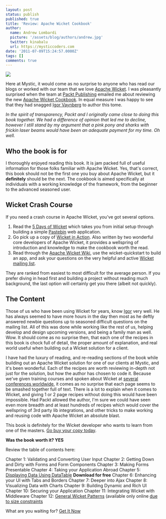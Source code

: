 ```yaml
---
layout: post
status: publish
published: true
title: 'Review: Apache Wicket Cookbook'
author:
  name: Andrew Lombardi
  picture: '/assets/blog/authors/andrew.jpg'
  twitter: kinabalu
  url: https://mysticcoders.com
date: '2011-07-09T15:24:57.0000Z'
tags: []
comments: true
---
```

<img src="https://www.mysticcoders.com/wp-content/uploads/2011/05/Apache-Wicket.png" border="0" />

Here at Mystic, it would come as no surprise to anyone who has read our blogs or worked with our team that we love <a href="http://wicket.apache.org" target="_blank">Apache Wicket</a>.  I was pleasantly surprised when the team at <a href="http://www.packtpub.com/" target="_blank">Packt Publishing</a> emailed me about reviewing the new <a href="http://www.packtpub.com/apache-wicket-cookbook/book" target="_blank">Apache Wicket Cookbook</a>.  In equal measure I was happy to see that they had snagged <a href="http://www.packtpub.com/authors/profiles/igor-vaynberg" target="_blank">Igor Vaynberg</a> to author this tome.

<em>In the spirit of transparency, Packt and I originally came close to doing this book together.  We had a difference of opinion that led me to decline, however I still stand by my argument that a pink pony and sharks with frickin laser beams would have been an adequate payment for my time.  Oh well.</em>

<h2>Who the book is for</h2>
I thoroughly enjoyed reading this book.  It is jam packed full of useful information for those folks familiar with Apache Wicket.  Yes, that's correct, this book should not be the first one you buy about Apache Wicket, but it <strong>definitely</strong> should be the next.  The cookbook is aimed specifically at individuals with a working knowledge of the framework, from the beginner to the advanced seasoned user.

<h2>Wicket Crash Course</h2>
If you need a crash course in Apache Wicket, you've got several options.

<ol>
<li>Read the <a href="http://www.mysticcoders.com/blog/2009/03/09/5-days-of-wicket/">5 Days of Wicket</a> which takes you from initial setup through building a simple <a href="http://mysticpaste.com" target="_blank">Pastebin</a> web application.</li>
<li>Go pick up a copy of <a href="http://www.wicketinaction.com" target="_blank">Wicket in Action</a>.  Also written by two wonderful core developers of Apache Wicket, it provides a wellspring of introduction and knowledge to make the cookbook worth the read.</li>
<li>Read through the <a href="https://cwiki.apache.org/WICKET/" target="_blank">Apache Wicket Wiki</a>, use the wicket-quickstart to build an app, and ask your questions on the very helpful and active <a href="http://wicket.apache.org/help/email.html" target="_blank">Wicket mailing list</a>.
</ol>
They are ranked from easiest to most difficult for the average person.  If you prefer diving in head first and building a project without reading much background, the last option will certainly get you there (albeit not quickly).

<h2>The Content</h2>
Those of us who have been using Wicket for years, know <a href="http://www.packtpub.com/authors/profiles/igor-vaynberg" target="_blank">Igor</a> very well.  He has always seemed to have more hours in the day then most as he deftly answered newbie questions up to seasoned difficult questions on the mailing list.  All of this was done while working like the rest of us, helping develop and design upcoming versions, and being a family man as well.  Wow.  It should come as no surprise then, that each one of the recipes in this book is chock full of detail, the proper amount of explanation, and real world useful when building out a Wicket solution for a client.

I have had the luxury of reading, and re-reading sections of the book while building out an Apache Wicket solution for one of our clients at Mystic, and it's been wonderful.  Each of the recipes are worth reviewing in-depth not just for the solution, but how the author has chosen to code it.  Because we've given training courses and spoken about Wicket at <a href="http://www.mysticcoders.com/events/">several conferences worldwide</a>, it comes as no surprise that each page seems to be smashed together full of text.  There is a lot to explain when it comes to Wicket, and giving 1 or 2 page recipes without doing this would have been impossible.  Had Packt allowed the author, I'm sure we could have seen even more breadth and at least hundreds of recipes which would cover the wellspring of 3rd party lib integrations, and other tricks to make working and reusing code with Apache Wicket an absolute blast.

This book is definitely for the Wicket developer who wants to learn from one of the masters.  <a href="http://www.packtpub.com/apache-wicket-cookbook/book" target="_blank">Go buy your copy today</a>.

<strong>Was the book worth it? YES</strong>

Review the table of contents here:

Chapter 1: Validating and Converting User Input
Chapter 2: Getting Down and Dirty with Forms and Form Components
Chapter 3: Making Forms Presentable
Chapter 4: Taking your Application Abroad
Chapter 5: <a href="http://www.packtpub.com/sites/default/files/1605OS-Chapter-5-Displaying-Data-Using-DataTable.pdf" target="_blank">Displaying Data Using DataTable</a> <strong>Download for free</strong>
Chapter 6: Enhancing your UI with Tabs and Borders
Chapter 7: Deeper into Ajax
Chapter 8: Visualizing Data with Charts
Chapter 9: Building Dynamic and Rich UI
Chapter 10: Securing your Application
Chapter 11: Integrating Wicket with Middleware
Chapter 12: <a href="http://www.packtpub.com/sites/default/files/downloads/1605_Chapter12.pdf" target="_blank">General Wicket Patterns</a> (available only online <a href="http://wicketinaction.com/2011/04/apache-wicket-cookbook-chapter-12-is-now-available-for-free/" target="_blank">due to size constraints</a>

What are you waiting for?  <a href="http://www.packtpub.com/apache-wicket-cookbook/book" target="_blank">Get It Now</a>


